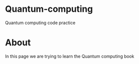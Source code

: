 # Quantum-computing
Quantum computing code practice

# About 
In this page we are trying to learn the Quantum computing book
